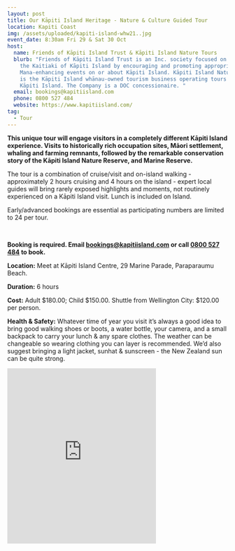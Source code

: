 ```yaml
---
layout: post
title: Our Kāpiti Island Heritage - Nature & Culture Guided Tour
location: Kapiti Coast
img: /assets/uploaded/kapiti-island-whw21..jpg
event_date: 8:30am Fri 29 & Sat 30 Oct
host:
  name: Friends of Kāpiti Island Trust & Kāpiti Island Nature Tours
  blurb: "Friends of Kāpiti Island Trust is an Inc. society focused on assisting
    the Kaitiaki of Kāpiti Island by encouraging and promoting appropriate and
    Mana-enhancing events on or about Kāpiti Island. Kāpiti Island Nature Tours
    is the Kāpiti Island whānau-owned tourism business operating tours to and on
    Kāpiti Island. The Company is a DOC concessionaire. "
  email: bookings@kapitiisland.com
  phone: 0800 527 484
  website: https://www.kapitiisland.com/
tag:
  - Tour
---
```

**This unique tour will engage visitors in a completely different Kāpiti Island experience. Visits to historically rich occupation sites, Māori settlement, whaling and farming remnants, followed by the remarkable conservation story of the Kāpiti Island Nature Reserve, and Marine Reserve.** 

The tour is a combination of cruise/visit and on-island walking - approximately 2 hours cruising and 4 hours on the island - expert local guides will bring rarely exposed highlights and moments, not routinely experienced on a Kāpiti Island visit. Lunch is included on Island. 

Early/advanced bookings are essential as participating numbers are limited to 24 per tour.

<br>

**Booking is required. Email [bookings@kapitiisland.com](mailto:bookings@kapitiisland.com) or call [0800 527 484](tel:0800527484) to book.**

**Location:** Meet at Kāpiti Island Centre, 29 Marine Parade, Paraparaumu Beach.

**Duration:**  6 hours

**Cost:** Adult $180.00; Child $150.00. Shuttle from Wellington City: $120.00 per person. 

**Health & Safety:** Whatever time of year you visit it’s always a good idea to bring good walking shoes or boots, a water bottle, your camera, and a small backpack to carry your lunch & any spare clothes. The weather can be changeable so wearing clothing you can layer is recommended. We’d also suggest bringing a light jacket, sunhat & sunscreen - the New Zealand sun can be quite strong.

<iframe src="https://www.facebook.com/plugins/page.php?href=https%3A%2F%2Fwww.facebook.com%2Fkapitiislandnaturetours&tabs=timeline&width=340&height=400&small_header=false&adapt_container_width=true&hide_cover=false&show_facepile=true&appId" width="340" height="400" style="border:none;overflow:hidden" scrolling="no" frameborder="5" allowfullscreen="false" allow="autoplay; clipboard-write; encrypted-media; picture-in-picture; web-share"></iframe>
